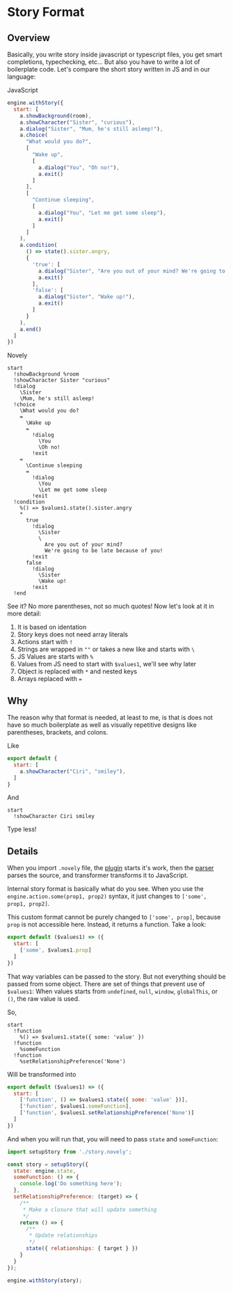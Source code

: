 # Story Format

## Overview

Basically, you write story inside javascript or typescript files, you get smart completions, typechecking, etc... But also you have to write a lot of boilerplate code. Let's compare the short story written in JS and in our language:

JavaScript

```js
engine.withStory({
  start: [
    a.showBackground(room),
    a.showCharacter("Sister", "curious"),
    a.dialog("Sister", "Mum, he's still asleep!"),
    a.choice(
      "What would you do?",
      [
        "Wake up",
        [
          a.dialog("You", "Oh no!"),
          a.exit()
        ]
      ],
      [
        "Continue sleeping",
        [
          a.dialog("You", "Let me get some sleep"),
          a.exit()
        ]
      ]
    ),
    a.condition(
      () => state().sister.angry,
      {
        'true': [
          a.dialog("Sister", "Are you out of your mind? We're going to be late because of you!"),
          a.exit()
        ],
        'false': [
          a.dialog("Sister", "Wake up!"),
          a.exit()
        ]
      }
    ),
    a.end()
  ]
})
```

Novely

```novely
start
  !showBackground %room
  !showCharacter Sister "curious"
  !dialog
    \Sister
    \Mum, he's still asleep!
  !choice
    \What would you do?
    =
      \Wake up
      =
        !dialog
          \You
          \Oh no!
        !exit
    =
      \Continue sleeping
      =
        !dialog
          \You
          \Let me get some sleep
        !exit
  !condition
    %() => $values1.state().sister.angry
    *
      true
        !dialog
          \Sister
          \
            Are you out of your mind?
            We're going to be late because of you!
        !exit
      false
        !dialog
          \Sister
          \Wake up!
        !exit
  !end
```

See it? No more parentheses, not so much quotes! Now let's look at it in more detail:

1. It is based on identation
2. Story keys does not need array literals
3. Actions start with `!`
4. Strings are wrapped in `""` or takes a new like and starts with `\`
5. JS Values are starts with `%`
6. Values from JS need to start with `$values1`, we'll see why later
7. Object is replaced with `*` and nested keys
8. Arrays replaced with `=`

## Why

The reason why that format is needed, at least to me, is that is does not have so much boilerplate as well as visually repetitive designs like parentheses, brackets, and colons.

Like

```js
export default {
  start: [
    a.showCharacter("Ciri", "smiley"),
  ]
}
```

And

```novely
start
  !showCharacter Ciri smiley
```

Type less!

## Details

When you import `.novely` file, the [plugin](https://github.com/yhdgms1/novely/tree/main/packages/vite-plugin-nvl) starts it's work, then the [parser](https://github.com/yhdgms1/novely/tree/main/packages/parser) parses the source, and transformer transforms it to JavaScript.

Internal story format is basically what do you see. When you use the `engine.action.some(prop1, prop2)` syntax, it just changes to `['some', prop1, prop2]`.

This custom format cannot be purely changed to `['some', prop]`, because `prop` is not accessible here. Instead, it returns a function. Take a look:

```js
export default ($values1) => ({
  start: [
    ['some', $values1.prop]
  ]
})
```
That way variables can be passed to the story. But not everything should be passed from some object. There are set of things that prevent use of `$values1`: When values starts from `undefined`, `null`, `window`, `globalThis`, or `()`, the raw value is used.

So,

```novely
start
  !function
    %() => $values1.state({ some: 'value' })
  !function
    %someFunction
  !function
    %setRelationshipPreference('None')
```

Will be transformed into

```js
export default ($values1) => ({
  start: [
    ['function', () => $values1.state({ some: 'value' })],
    ['function', $values1.someFunction],
    ['function', $values1.setRelationshipPreference('None')]
  ]
})
```

And when you will run that, you will need to pass `state` and `someFunction`:

```js
import setupStory from './story.novely';

const story = setupStory({
  state: engine.state,
  someFunction: () => {
    console.log('Do something here');
  },
  setRelationshipPreference: (target) => {
    /**
     * Make a closure that will update something
     */
    return () => {
      /**
       * Update relationships
       */
      state({ relationships: { target } })
    }
  }
});

engine.withStory(story);
```